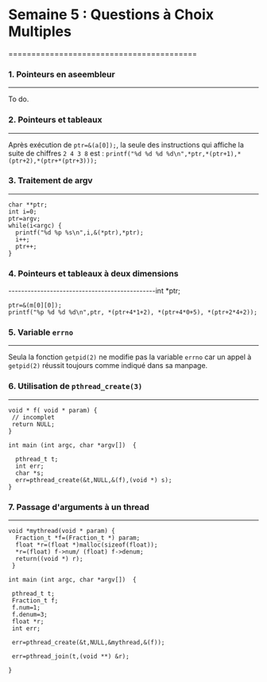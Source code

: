 # Semaine 5 : Questions à Choix Multiples
=========================================
### 1. Pointeurs en aseembleur
------------------------------
To do.

### 2. Pointeurs et tableaux
----------------------------
Après exécution de `ptr=&(a[0]);`, la seule des instructions qui affiche la suite
de chiffres `2 4 3 8` est :
    `printf("%d %d %d %d\n",*ptr,*(ptr+1),*(ptr+2),*(ptr+*(ptr+3)));`

### 3. Traitement de argv
-------------------------
    char **ptr;
    int i=0;
    ptr=argv;
    while(i<argc) {
      printf("%d %p %s\n",i,&(*ptr),*ptr);
      i++;
      ptr++;
    }

### 4. Pointeurs et tableaux à deux dimensions
----------------------------------------------int
    *ptr;

    ptr=&(m[0][0]);
    printf("%p %d %d %d\n",ptr, *(ptr+4*1+2), *(ptr+4*0+5), *(ptr+2*4+2));

### 5. Variable `errno`
-----------------------
Seula la fonction `getpid(2)` ne modifie pas la variable `errno` car un appel
à `getpid(2)` réussit toujours comme indiqué dans sa manpage.

### 6. Utilisation de `pthread_create(3)`
-----------------------------------------
    void * f( void * param) {
     // incomplet
     return NULL;
    }

    int main (int argc, char *argv[])  {

      pthread_t t;
      int err;
      char *s;
      err=pthread_create(&t,NULL,&(f),(void *) s);
    }

### 7. Passage d'arguments à un thread
--------------------------------------
    void *mythread(void * param) {
      Fraction_t *f=(Fraction_t *) param;
      float *r=(float *)malloc(sizeof(float));
      *r=(float) f->num/ (float) f->denum;
      return((void *) r);
     }

    int main (int argc, char *argv[])  {

     pthread_t t;
     Fraction_t f;
     f.num=1;
     f.denum=3;
     float *r;
     int err;

     err=pthread_create(&t,NULL,&mythread,&(f));

     err=pthread_join(t,(void **) &r);

    }
